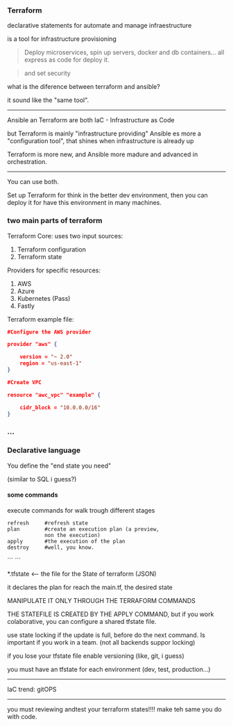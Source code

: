### Terraform


declarative statements for automate and manage infraestructure

is a tool for infrastructure provisioning

>Deploy microservices, spin up servers, docker and db containers... all express as code for deploy it.

>and set security

what is the diference between terraform and ansible?

it sound like the "same tool".
***
Ansible an Terraform are both IaC - Infrastructure as Code

but Terraform is mainly "infrastructure providing"
Ansible es more a "configuration tool", that shines when infrastructure is already up

Terraform is more new, and Ansible more madure and advanced in orchestration.
***

You can use both.

Set up Terraform for think in the better dev environment, then you can deploy it for have this environment in many machines.


### two main parts of terraform
Terraform Core: uses two input sources:
1. Terraform configuration
2. Terraform state

Providers for specific resources:
1. AWS
2. Azure
3. Kubernetes (Pass)
4. Fastly

Terraform example file:

```JSON
#Configure the AWS provider

provider "aws" {

    version = "~ 2.0"
    region = "us-east-1"
}

#Create VPC

resource "awc_vpc" "example" {

    cidr_block = "10.0.0.0/16"
}


```

### ...


### Declarative language

You define the "end state you need"

(similar to SQL i guess?)

#### some commands

execute commands for walk trough different stages

```
refresh     #refresh state
plan        #create an execution plan (a preview,
            non the execution)
apply       #the execution of the plan
destroy     #well, you know.

```
´´´
´´´

*.tfstate <-- the file for the State of terraform (JSON)

it declares the plan for reach the main.tf, the desired state

MANIPULATE IT ONLY THROUGH THE TERRAFORM COMMANDS

THE STATEFILE IS CREATED BY THE APPLY COMMAND, but if you work colaborative, you can configure a shared tfstate file.

use state locking if the update is full, before do the next command. Is important if you work in a team. (not all backends suppor locking)

if you lose your tfstate file enable versioning (like, git, i guess)

you must have an tfstate for each environment (dev, test, production...)

---

IaC trend: gitOPS

---

you must reviewing andtest your terraform states!!!! make teh same you do with code.

